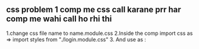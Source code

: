## css problem 1 comp me css call karane prr har comp me wahi call ho rhi thi

1.change css file name to name.module.css
2.Inside the comp import css as =>
import styles from "./login.module.css"
3. And use as : <section className={styles.logincontainer}>